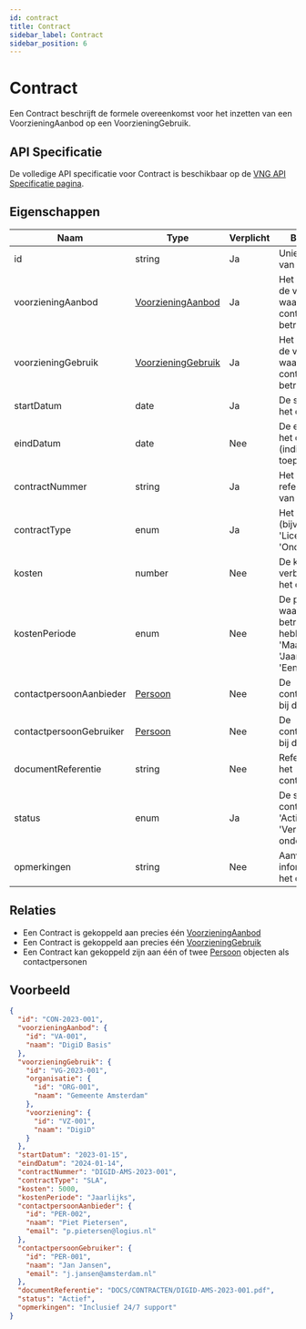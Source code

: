 ```yaml
---
id: contract
title: Contract
sidebar_label: Contract
sidebar_position: 6
---
```


# Contract

Een Contract beschrijft de formele overeenkomst voor het inzetten van een VoorzieningAanbod op een VoorzieningGebruik.

## API Specificatie

De volledige API specificatie voor Contract is beschikbaar op de [VNG API Specificatie pagina](https://vng-realisatie.github.io/Softwarecatalogus/api#tag/Software-Catalogus).

## Eigenschappen

| Naam | Type | Verplicht | Beschrijving |
|------|------|-----------|--------------|
| id | string | Ja | Unieke identifier van het Contract |
| voorzieningAanbod | [VoorzieningAanbod](./voorzieningaanbod) | Ja | Het aanbod van de voorziening waarop dit contract betrekking heeft |
| voorzieningGebruik | [VoorzieningGebruik](./voorzieninggebruik) | Ja | Het gebruik van de voorziening waarop dit contract betrekking heeft |
| startDatum | date | Ja | De startdatum van het contract |
| eindDatum | date | Nee | De einddatum van het contract (indien van toepassing) |
| contractNummer | string | Ja | Het referentienummer van het contract |
| contractType | enum | Ja | Het type contract (bijv. 'SLA', 'Licentie', 'Onderhoud') |
| kosten | number | Nee | De kosten verbonden aan het contract |
| kostenPeriode | enum | Nee | De periode waarop de kosten betrekking hebben (bijv. 'Maandelijks', 'Jaarlijks', 'Eenmalig') |
| contactpersoonAanbieder | [Persoon](./persoon) | Nee | De contactpersoon bij de aanbieder |
| contactpersoonGebruiker | [Persoon](./persoon) | Nee | De contactpersoon bij de gebruiker |
| documentReferentie | string | Nee | Referentie naar het contractdocument |
| status | enum | Ja | De status van het contract (bijv. 'Actief', 'Verlopen', 'In onderhandeling') |
| opmerkingen | string | Nee | Aanvullende informatie over het contract |

## Relaties

- Een Contract is gekoppeld aan precies één [VoorzieningAanbod](./voorzieningaanbod)
- Een Contract is gekoppeld aan precies één [VoorzieningGebruik](./voorzieninggebruik)
- Een Contract kan gekoppeld zijn aan één of twee [Persoon](./persoon) objecten als contactpersonen

## Voorbeeld

```json
{
  "id": "CON-2023-001",
  "voorzieningAanbod": {
    "id": "VA-001",
    "naam": "DigiD Basis"
  },
  "voorzieningGebruik": {
    "id": "VG-2023-001",
    "organisatie": {
      "id": "ORG-001",
      "naam": "Gemeente Amsterdam"
    },
    "voorziening": {
      "id": "VZ-001",
      "naam": "DigiD"
    }
  },
  "startDatum": "2023-01-15",
  "eindDatum": "2024-01-14",
  "contractNummer": "DIGID-AMS-2023-001",
  "contractType": "SLA",
  "kosten": 5000,
  "kostenPeriode": "Jaarlijks",
  "contactpersoonAanbieder": {
    "id": "PER-002",
    "naam": "Piet Pietersen",
    "email": "p.pietersen@logius.nl"
  },
  "contactpersoonGebruiker": {
    "id": "PER-001",
    "naam": "Jan Jansen",
    "email": "j.jansen@amsterdam.nl"
  },
  "documentReferentie": "DOCS/CONTRACTEN/DIGID-AMS-2023-001.pdf",
  "status": "Actief",
  "opmerkingen": "Inclusief 24/7 support"
} 